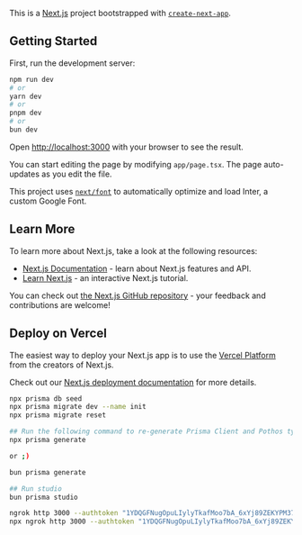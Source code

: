 This is a [Next.js](https://nextjs.org/) project bootstrapped with [`create-next-app`](https://github.com/vercel/next.js/tree/canary/packages/create-next-app).

## Getting Started

First, run the development server:

```bash
npm run dev
# or
yarn dev
# or
pnpm dev
# or
bun dev
```

Open [http://localhost:3000](http://localhost:3000) with your browser to see the result.

You can start editing the page by modifying `app/page.tsx`. The page auto-updates as you edit the file.

This project uses [`next/font`](https://nextjs.org/docs/basic-features/font-optimization) to automatically optimize and load Inter, a custom Google Font.

## Learn More

To learn more about Next.js, take a look at the following resources:

- [Next.js Documentation](https://nextjs.org/docs) - learn about Next.js features and API.
- [Learn Next.js](https://nextjs.org/learn) - an interactive Next.js tutorial.

You can check out [the Next.js GitHub repository](https://github.com/vercel/next.js/) - your feedback and contributions are welcome!

## Deploy on Vercel

The easiest way to deploy your Next.js app is to use the [Vercel Platform](https://vercel.com/new?utm_medium=default-template&filter=next.js&utm_source=create-next-app&utm_campaign=create-next-app-readme) from the creators of Next.js.

Check out our [Next.js deployment documentation](https://nextjs.org/docs/deployment) for more details.

```bash
npx prisma db seed
npx prisma migrate dev --name init
npx prisma migrate reset

## Run the following command to re-generate Prisma Client and Pothos types
npx prisma generate

or ;) 

bun prisma generate

## Run studio
bun prisma studio

ngrok http 3000 --authtoken "1YDQGFNugOpuLIylyTkafMoo7bA_6xYj89ZEKYPM371QVVkYb"
npx ngrok http 3000 --authtoken "1YDQGFNugOpuLIylyTkafMoo7bA_6xYj89ZEKYPM371QVVkYb"
```